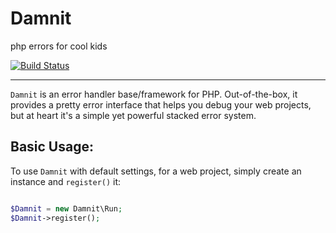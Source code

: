 # Damnit
php errors for cool kids

[![Build Status](https://travis-ci.org/filp/Damnit.png)](https://travis-ci.org/filp/Damnit)

-----

`Damnit` is an error handler base/framework for PHP. Out-of-the-box, it provides a pretty
error interface that helps you debug your web projects, but at heart it's a simple yet
powerful stacked error system.

## Basic Usage:

To use `Damnit` with default settings, for a web project, simply create an instance and
`register()` it:

```php

$Damnit = new Damnit\Run;
$Damnit->register();

```
